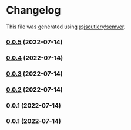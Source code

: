 # Changelog

This file was generated using [@jscutlery/semver](https://github.com/jscutlery/semver).

### [0.0.5](https://github.com/yurikrupnik/nx-go-playground/compare/next-app-0.0.4...next-app-0.0.5) (2022-07-14)

### [0.0.4](https://github.com/yurikrupnik/nx-go-playground/compare/next-app-0.0.3...next-app-0.0.4) (2022-07-14)

### [0.0.3](https://github.com/yurikrupnik/nx-go-playground/compare/next-app-0.0.2...next-app-0.0.3) (2022-07-14)

### [0.0.2](https://github.com/yurikrupnik/nx-go-playground/compare/next-app-0.0.1...next-app-0.0.2) (2022-07-14)

### 0.0.1 (2022-07-14)

### 0.0.1 (2022-07-14)
